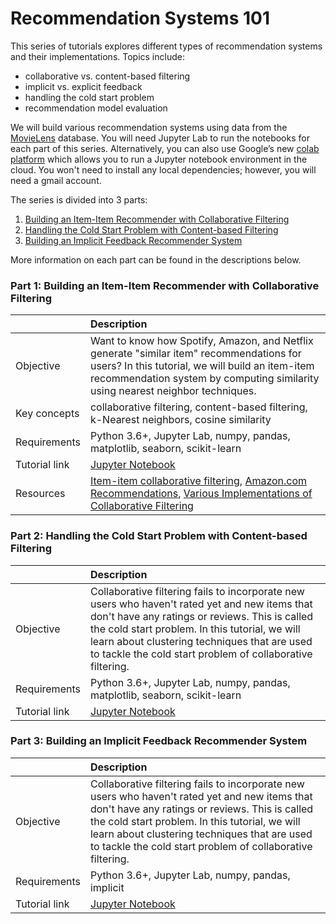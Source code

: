 # Recommendation Systems 101

This series of tutorials explores different types of recommendation systems and their implementations. Topics include:

- collaborative vs. content-based filtering
- implicit vs. explicit feedback
- handling the cold start problem
- recommendation model evaluation

We will build various recommendation systems using data from the [MovieLens](https://movielens.org/) database. You will need Jupyter Lab to run the notebooks for each part of this series. Alternatively, you can also use Google’s new [colab platform](https://colab.research.google.com) which allows you to run a Jupyter notebook environment in the cloud. You won't need to install any local dependencies; however, you will need a gmail account. 

The series is divided into 3 parts:

1. [Building an Item-Item Recommender with Collaborative Filtering](#part-1-building-an-item-item-recommender-with-collaborative-filtering)
2. [Handling the Cold Start Problem with Content-based Filtering](#part-2-handling-the-cold-start-problem-with-content-based-filtering)
3. [Building an Implicit Feedback Recommender System](#part-3-building-an-implicit-feedback-recommender-system)


More information on each part can be found in the descriptions below.

### Part 1: Building an Item-Item Recommender with Collaborative Filtering

| |Description |
|:-----------|:----------|
|Objective|Want to know how Spotify, Amazon, and Netflix generate "similar item" recommendations for users? In this tutorial, we will build an item-item recommendation system by computing similarity using nearest neighbor techniques.|
|Key concepts|collaborative filtering, content-based filtering, k-Nearest neighbors, cosine similarity|
|Requirements|Python 3.6+, Jupyter Lab, numpy, pandas, matplotlib, seaborn, scikit-learn|
|Tutorial link|[Jupyter Notebook](part-1-item-item-recommender.ipynb)|
|Resources|[Item-item collaborative filtering](https://www.wikiwand.com/en/Item-item_collaborative_filtering), [Amazon.com Recommendations](https://www.cs.umd.edu/~samir/498/Amazon-Recommendations.pdf), [Various Implementations of Collaborative Filtering](https://towardsdatascience.com/various-implementations-of-collaborative-filtering-100385c6dfe0) |


### Part 2: Handling the Cold Start Problem with Content-based Filtering

| |Description |
|:-----------|:----------|
|Objective|Collaborative filtering fails to incorporate new users who haven't rated yet and new items that don't have any ratings or reviews. This is called the cold start problem. In this tutorial, we will learn about clustering techniques that are used to tackle the cold start problem of collaborative filtering.|
|Requirements|Python 3.6+, Jupyter Lab, numpy, pandas, matplotlib, seaborn, scikit-learn|
|Tutorial link|[Jupyter Notebook](part-2-cold-start-problem.ipynb)|


### Part 3: Building an Implicit Feedback Recommender System

| |Description |
|:-----------|:----------|
|Objective|Collaborative filtering fails to incorporate new users who haven't rated yet and new items that don't have any ratings or reviews. This is called the cold start problem. In this tutorial, we will learn about clustering techniques that are used to tackle the cold start problem of collaborative filtering.|
|Requirements|Python 3.6+, Jupyter Lab, numpy, pandas, implicit|
|Tutorial link|[Jupyter Notebook](part-3-implicit-feedback-recommender.ipynb)|